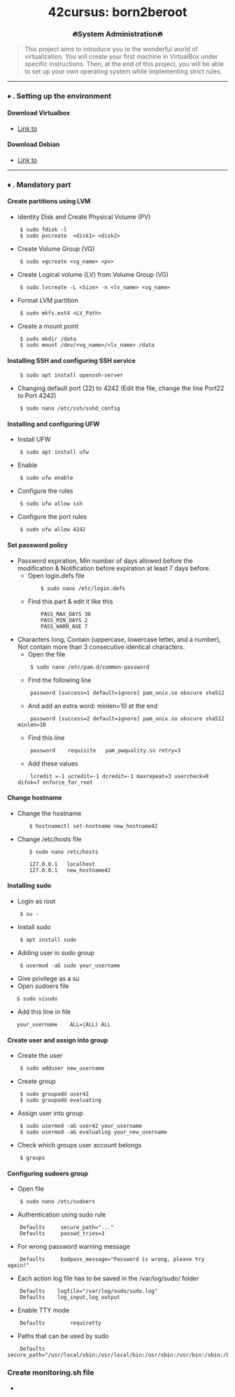 <div align="center">

# 42cursus: born2beroot
### 🔥System Administration🔥
</div>

> This project aims to introduce you to the wonderful world of virtualization.
You will create your first machine in VirtualBox under specific instructions. Then, at the end of this project, you will be able to set up
your own operating system while implementing strict rules.

---

### ♦️ . Setting up the environment

####  Download Virtualbox
- <a href="https://www.virtualbox.org/wiki/Downloads">Link to</a>

####  Download Debian
- <a href="https://www.debian.org/distrib/">Link to</a>

---

### ♦️ . Mandatory part

#### Create partitions using LVM
- Identity Disk and Create Physical Volume (PV)
```
    $ sudo fdisk -l
    $ sudo pvcreate  <disk1> <disk2>
```
- Create Volume Group (VG)
```
    $ sudo vgcreate <vg_name> <pv>
```
- Create Logical volume (LV) from Volume Group (VG)
```
    $ sudo lvcreate -L <Size> -n <lv_name> <vg_name>
```
- Format LVM partition
```
    $ sudo mkfs.ext4 <LV_Path>
```
- Create a mount point
```
    $ sudo mkdir /data
    $ sudo mount /dev/<vg_name>/<lv_name> /data
```

#### Installing SSH and configuring SSH service
```
    $ sudo apt install openssh-server
```

- Changing default port (22) to 4242 (Edit the file, change the line Port22 to Port 4242)
```
    $ sudo nano /etc/ssh/sshd_config
```

#### Installing and configuring UFW
- Install UFW
```
    $ sudo apt install ufw
```

- Enable
```
    $ sudo ufw enable
```

- Configure the rules
```
    $ sudo ufw allow ssh
```

- Configure the port rules
```
    $ sudo ufw allow 4242
```

#### Set password policy
- Password expiration, Min number of days allowed before the modification & Notification before expiration at least 7 days before.
  - Open login.defs file
    ```
        $ sudo nano /etc/login.defs
    ```
  - Find this part & edit it like this
    ```
        PASS_MAX_DAYS 30
        PASS_MIN_DAYS 2
        PASS_WARN_AGE 7
    ```
- Characters long, Contain (uppercase, lowercase letter, and a number), Not contain more than 3 consecutive identical characters.
    - Open the file
    ```
        $ sudo nano /etc/pam.d/common-password
    ```
    - Find the following line
    ```
        password [success=1 default=ignore] pam_unix.so obscure sha512
    ```
    - And add an extra word: minlen=10 at the end
    ```
        password [success=2 default=ignore] pam_unix.so obscure sha512 minlen=10
    ```
    - Find this line
    ```
        password    requisite   pam_pwquality.so retry=3
    ```
    - Add these values
    ```
        lcredit =-1 ucredit=-1 dcredit=-1 maxrepeat=3 usercheck=0 difok=7 enforce_for_root
    ```
#### Change hostname
- Change the hostname
 ```
        $ hostnamectl set-hostname new_hostname42
 ```
- Change /etc/hosts file
 ```
        $ sudo nano /etc/hosts
 ```
 ```
        127.0.0.1   localhost
        127.0.0.1   new_hostname42
 ```
#### Installing sudo
- Login as root
```
    $ su -
```
- Install sudo
```
    $ apt install sudo
```
- Adding user in sudo group
```
    $ usermod -aG sudo your_username
```
- Give privilege as a su
 - Open sudoers file
 ```
    $ sudo visudo
 ```
 - Add this line in file
 ```
    your_username    ALL=(ALL) ALL
 ```
#### Create user and assign into group
- Create the user
```
    $ sudo adduser new_username
```
- Create group
```
    $ sudo groupadd user42
    $ sudo groupadd evaluating
```
- Assign user into group
```
    $ sudo usermod -aG user42 your_username
    $ sudo usermod -aG evaluating your_new_username
```
- Check which groups user account belongs
```
    $ groups
```
#### Configuring sudoers group
- Open file
```
    $ sudo nano /etc/sudoers
```
- Authentication using sudo rule
```
    Defaults     secure_path="..."
    Defaults     passwd_tries=3
```
- For wrong password warning message
```
    Defaults     badpass_message="Password is wrong, please try again!"
```
- Each action log file has to be saved in the /var/log/sudo/ folder
```
    Defaults	logfile="/var/log/sudo/sudo.log"
    Defaults	log_input,log_output
```
- Enable TTY mode
```
    Defaults        requiretty
```
- Paths that can be used by sudo
```
    Defaults  secure_path="/usr/local/sbin:/usr/local/bin:/usr/sbin:/usr/bin:/sbin:/bin:/snap/bin"
```
### Create monitoring.sh file
- 
